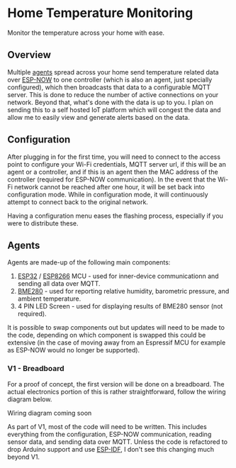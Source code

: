 # Home Temperature Monitoring

Monitor the temperature across your home with ease.

## Overview

Multiple [agents](#Agents) spread across your home send temperature related data over [ESP-NOW](https://www.espressif.com/en/products/software/esp-now/overview) to one controller (which is also an agent, just specially configured), which then broadcasts that data to a configurable MQTT server. This is done to reduce the number of active connections on your network. Beyond that, what's done with the data is up to you. I plan on sending this to a self hosted IoT platform which will congest the data and allow me to easily view and generate alerts based on the data.

## Configuration

After plugging in for the first time, you will need to connect to the access point to configure your Wi-Fi credentials, MQTT server url, if this will be an agent or a controller, and if this is an agent then the MAC address of the controller (required for ESP-NOW communication). In the event that the Wi-Fi network cannot be reached after one hour, it will be set back into configuration mode. While in configuration mode, it will continuously attempt to connect back to the original network.

Having a configuration menu eases the flashing process, especially if you were to distribute these.

## Agents

Agents are made-up of the following main components:

1. [ESP32](https://www.espressif.com/en/products/socs/esp32) / [ESP8266](https://www.espressif.com/en/products/socs/esp8266) MCU - used for inner-device communicationn and sending all data over MQTT.
2. [BME280](https://www.bosch-sensortec.com/products/environmental-sensors/humidity-sensors-bme280/) - used for reporting relative humidity, barometric pressure, and ambient temperature.
3. 4 PIN LED Screen - used for displaying results of BME280 sensor (not required).

It is possible to swap components out but updates will need to be made to the code, depending on which component is swapped this could be extensive (in the case of moving away from an Espressif MCU for example as ESP-NOW would no longer be supported).

### V1 - Breadboard

For a proof of concept, the first version will be done on a breadboard. The actual electronics portion of this is rather straightforward, follow the wiring diagram below.

Wiring diagram coming soon

As part of V1, most of the code will need to be written. This includes everything from the configuration, ESP-NOW communication, reading sensor data, and sending data over MQTT. Unless the code is refactored to drop Arduino support and use [ESP-IDF](https://www.espressif.com/en/products/sdks/esp-idf), I don't see this changing much beyond V1.
